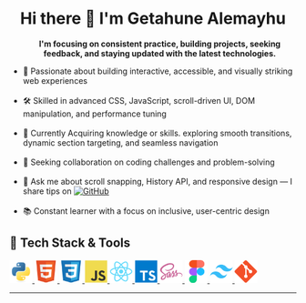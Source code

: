   <!--
**getishe/getishe** is a ✨ _special_ ✨ repository because its `README.md` (this file) appears on your GitHub profile.

Here are some ideas to get you started:

-->
<h1 align="center">  Hi there 👋 I'm Getahune Alemayhu </h1>  
<ul>
<p align="center"> <strong> I'm focusing on consistent practice, building projects, seeking feedback, and staying updated with the latest technologies. </strong> </p> 
 <p align="left">
 <li>🎯 Passionate about building interactive, accessible, and visually striking web experiences</li>  <br>
 <li>🛠️ Skilled in advanced CSS, JavaScript, scroll-driven UI, DOM manipulation, and performance tuning </li>  <br>
 <li>🌱 Currently Acquiring knowledge or skills. exploring smooth transitions, dynamic section targeting, and seamless navigation </li>  <br> 
 <li>👯 Seeking collaboration on coding challenges and problem-solving </li> <br>
 <li>💬 Ask me about scroll snapping, History API, and responsive design — I share tips on 
   
  <a href="https://medium.com/@getahune.alemayhu" target="_blank" style="display:inline-block;">
<img src="https://camo.githubusercontent.com/a3a0050f4553ad1a7ca4f36fe136688e47ed67aae4b57e292461da18fe3a5c8c/68747470733a2f2f696d672e736869656c64732e696f2f62616467652f4d656469756d2e636f6d2d677261793f7374796c653d666c61742d737175617265266c6f676f3d4d454449554d" alt="GitHub" data-canonical-src="https://img.shields.io/badge/Medium.com-gray?style=flat-square&amp;logo=MEDIUM" style="max-width: 100%;">
  </a></li><br>
 <li>📚 Constant learner with a focus on inclusive, user-centric design </p> </li>
</ul>


## 🧰 Tech Stack & Tools

<p align="left">
  <!-- Python -->
  <a href="https://www.python.org" target="_blank" rel="noreferrer">
  <img src="https://raw.githubusercontent.com/devicons/devicon/master/icons/python/python-original.svg" alt="Python" width="40" height="40"/>
</a>
  <!-- HTML -->
  <a href="https://developer.mozilla.org/en-US/docs/Web/HTML" target="_blank" rel="noreferrer">
    <img src="https://raw.githubusercontent.com/devicons/devicon/master/icons/html5/html5-original.svg" alt="HTML5" width="40" height="40"/>
  </a>

  <!-- CSS -->
  <a href="https://developer.mozilla.org/en-US/docs/Web/CSS" target="_blank" rel="noreferrer">
    <img src="https://raw.githubusercontent.com/devicons/devicon/master/icons/css3/css3-original.svg" alt="CSS3" width="40" height="40"/>
  </a>

  <!-- JavaScript -->
  <a href="https://developer.mozilla.org/en-US/docs/Web/JavaScript" target="_blank" rel="noreferrer">
    <img src="https://raw.githubusercontent.com/devicons/devicon/master/icons/javascript/javascript-original.svg" alt="JavaScript" width="40" height="40"/>
  </a>

  
  <!-- React -->
  <a href="https://reactjs.org/" target="_blank" rel="noreferrer">
    <img src="https://raw.githubusercontent.com/devicons/devicon/master/icons/react/react-original.svg" alt="React" width="40" height="40"/>
  </a>

  <!-- TypeScript -->
  <a href="https://www.typescriptlang.org/" target="_blank" rel="noreferrer">
    <img src="https://raw.githubusercontent.com/devicons/devicon/master/icons/typescript/typescript-original.svg" alt="TypeScript" width="40" height="40"/>
  </a>

  <!-- Sass -->
  <a href="https://sass-lang.com/" target="_blank" rel="noreferrer">
    <img src="https://raw.githubusercontent.com/devicons/devicon/master/icons/sass/sass-original.svg" alt="Sass" width="40" height="40"/>
  </a>

  <!-- Figma -->
  <a href="https://figma.com/" target="_blank" rel="noreferrer">
    <img src="https://raw.githubusercontent.com/devicons/devicon/master/icons/figma/figma-original.svg" alt="Figma" width="40" height="40"/>
  </a>

  <a href="https://tailwindcss.com" target="_blank" rel="noreferrer">
  <img src="https://raw.githubusercontent.com/devicons/devicon/master/icons/tailwindcss/tailwindcss-original.svg" alt="Tailwind CSS" width="40" height="40"/>
  </a>

  <!-- Git -->
  <a href="https://git-scm.com/" target="_blank" rel="noreferrer">
    <img src="https://raw.githubusercontent.com/devicons/devicon/master/icons/git/git-original.svg" alt="Git" width="40" height="40"/>
  </a>

  
</p>



---
